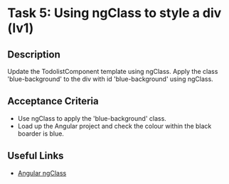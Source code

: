 # Task 5: Using ngClass to style a div (lv1)

## Description
Update the TodolistComponent template using ngClass. Apply the class 'blue-background' to the div with id 'blue-background' using ngClass.

## Acceptance Criteria
- Use ngClass to apply the 'blue-background' class.
- Load up the Angular project and check the colour within the black boarder is blue.

## Useful Links
- [Angular ngClass](https://angular.io/api/common/NgClass)
